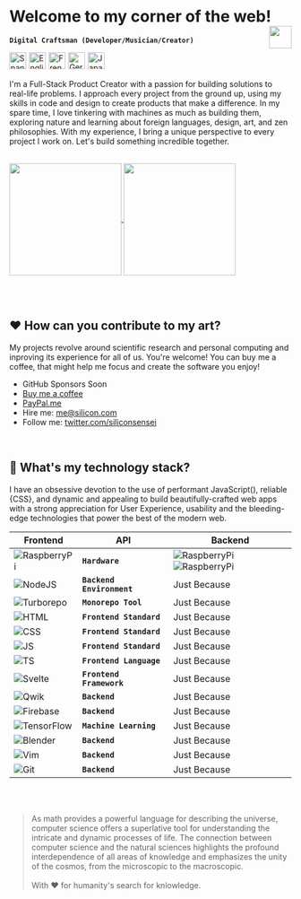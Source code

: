 <!-- Header -->
# Welcome to my corner of the web! <img align="right" height="40px" src="https://api.iconify.design/twemoji/flag-colombia.svg" />

**`Digital Craftsman (Developer/Musician/Creator)`**

<img alt="Spanish" align="left" height="30px" style="margin-right:5px;" src="https://api.iconify.design/twemoji/flag-spain.svg" />
<img alt="English" align="left" height="30px" style="margin-right:5px;" src="https://api.iconify.design/twemoji/flag-united-kingdom.svg" />
<img alt="French" align="left" height="30px" style="margin-right:5px;" src="https://api.iconify.design/twemoji/flag-france.svg" />
<img alt="German" align="left" height="30px" style="margin-right:5px;" src="https://api.iconify.design/twemoji/flag-germany.svg" />
<img alt="Japanese" align="left" height="30px" src="https://api.iconify.design/twemoji/flag-japan.svg" />

<br><br>

I'm a Full-Stack Product Creator with a passion for building solutions to real-life problems. I approach every project from the ground up, using my skills in code and design to create products that make a difference. In my spare time, I love tinkering with machines as much as building them, exploring nature and learning about foreign languages, design, art, and zen philosophies. With my experience, I bring a unique perspective to every project I work on. Let's build something incredible together.

<br>

<a href="https://github.com/anuraghazra/github-readme-stats">
  <img height=200 align="center" align="center" src="https://github-readme-stats.vercel.app/api?username=siliconsensei&show_icons=true&theme=midnight-purple" />
</a>
<a href="https://github.com/anuraghazra/convoychat">
  <img height=200 align="center" src="https://github-readme-stats.vercel.app/api/top-langs/?username=siliconsensei&layout=compact&card_width=32&theme=midnight-purple" />
</a>

<br><br>

## ❤️ How can you contribute to my art? 

My projects revolve around scientific research and personal computing and inproving its experience for all of us. You're welcome! You can buy me a coffee, that might help me focus and create the software you enjoy!

- GitHub Sponsors Soon
- [Buy me a coffee](https://www.buymeacoffee.com/)
- [PayPal.me](https://www.paypal.com/paypalme)
- Hire me: me@silicon.com
- Follow me: [twitter.com/siliconsensei](https://twitter.com/siliconsensei)

<br>

## 🧰 What's my technology stack?

I have an obsessive devotion to the use of performant JavaScript(), reliable {CSS}, and dynamic and appealing <HTML> to build beautifully-crafted web apps with a strong appreciation for User Experience, usability and the bleeding-edge technologies that power the best of the modern web.

| Frontend | API | Backend |
| --- | --- | --- |
| ![RaspberryPi](https://api.iconify.design/logos/raspberry-pi.svg?height=30) | **`Hardware`** | ![RaspberryPi](https://api.iconify.design/logos/raspberry-pi.svg?height=30) ![RaspberryPi](https://api.iconify.design/logos/raspberry-pi.svg?height=30) |
| ![NodeJS](https://api.iconify.design/logos/nodejs-icon.svg?height=30) | **`Backend Environment`** | Just Because |
| ![Turborepo](https://api.iconify.design/logos/turborepo-icon.svg?height=30) | **`Monorepo Tool`** | Just Because |
| ![HTML](https://api.iconify.design/vscode-icons/file-type-html.svg?height=30) | **`Frontend Standard`** | Just Because |
| ![CSS](https://api.iconify.design/vscode-icons/file-type-css.svg?height=30) | **`Frontend Standard`** | Just Because |
| ![JS](https://api.iconify.design/logos/javascript.svg?height=30) | **`Frontend Standard`** | Just Because |
| ![TS](https://api.iconify.design/logos/typescript-icon.svg?height=30) | **`Frontend Language`** | Just Because |
| ![Svelte](https://api.iconify.design/logos/svelte-icon.svg?height=30) | **`Frontend Framework`** | Just Because |
| ![Qwik](https://api.iconify.design/logos/qwik.svg?height=30) | **`Backend`** | Just Because |
| ![Firebase](https://api.iconify.design/logos/firebase.svg?height=30) | **`Backend`** | Just Because |
| ![TensorFlow](https://api.iconify.design/logos/tensorflow.svg?height=30) | **`Machine Learning`** | Just Because |
| ![Blender](https://api.iconify.design/logos/blender.svg?height=30) | **`Backend`** | Just Because |
| ![Vim](https://api.iconify.design/logos/vim.svg?height=30) | **`Backend`** | Just Because |
| ![Git](https://api.iconify.design/logos/git-icon.svg?height=30) | **`Backend`** | Just Because |

<br><br>

> As math provides a powerful language for describing the universe, computer science offers a superlative tool for understanding the intricate and dynamic processes of life. The connection between computer science and the natural sciences highlights the profound interdependence of all areas of knowledge and emphasizes the unity of the cosmos, from the microscopic to the macroscopic.
> <br><br>
> With ❤️ for humanity's search for knlowledge.
